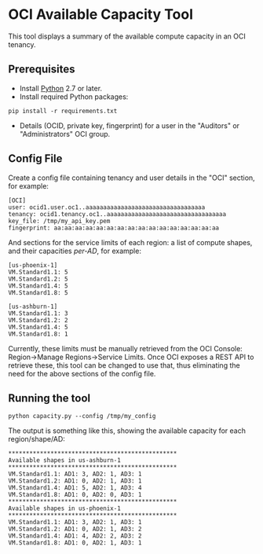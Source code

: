 # OCI Available Capacity Tool 

This tool displays a summary of the available compute capacity in an OCI tenancy. 

## Prerequisites
- Install [Python](https://www.python.org/downloads) 2.7 or later.
- Install required Python packages:

```
pip install -r requirements.txt
```

- Details (OCID, private key, fingerprint) for a user in the "Auditors" or "Administrators" OCI group.

## Config File

Create a config file containing tenancy and user details in the "OCI" section, for example:

```
[OCI]
user: ocid1.user.oc1..aaaaaaaaaaaaaaaaaaaaaaaaaaaaaaaaaa
tenancy: ocid1.tenancy.oc1..aaaaaaaaaaaaaaaaaaaaaaaaaaaaaaaaaa
key_file: /tmp/my_api_key.pem
fingerprint: aa:aa:aa:aa:aa:aa:aa:aa:aa:aa:aa:aa:aa:aa:aa:aa
```

And sections for the service limits of each region: a list of compute shapes, and their capacities _per-AD_, for example:
 
```
[us-phoenix-1]
VM.Standard1.1: 5
VM.Standard1.2: 5
VM.Standard1.4: 5
VM.Standard1.8: 5

[us-ashburn-1]
VM.Standard1.1: 3
VM.Standard1.2: 2
VM.Standard1.4: 5
VM.Standard1.8: 1
```

Currently, these limits must be manually retrieved from the OCI Console: Region->Manage Regions->Service Limits.  Once
OCI exposes a REST API to retrieve these, this tool can be changed to use that, thus eliminating the need for the above 
sections of the config file. 

## Running the tool

```
python capacity.py --config /tmp/my_config
```

The output is something like this, showing the available capacity for each region/shape/AD:

```
************************************************
Available shapes in us-ashburn-1
************************************************
VM.Standard1.1: AD1: 3, AD2: 1, AD3: 1
VM.Standard1.2: AD1: 0, AD2: 1, AD3: 1
VM.Standard1.4: AD1: 5, AD2: 1, AD3: 4
VM.Standard1.8: AD1: 0, AD2: 0, AD3: 1
************************************************
Available shapes in us-phoenix-1
************************************************
VM.Standard1.1: AD1: 3, AD2: 1, AD3: 1
VM.Standard1.2: AD1: 0, AD2: 1, AD3: 2
VM.Standard1.4: AD1: 4, AD2: 2, AD3: 2
VM.Standard1.8: AD1: 0, AD2: 1, AD3: 1
```